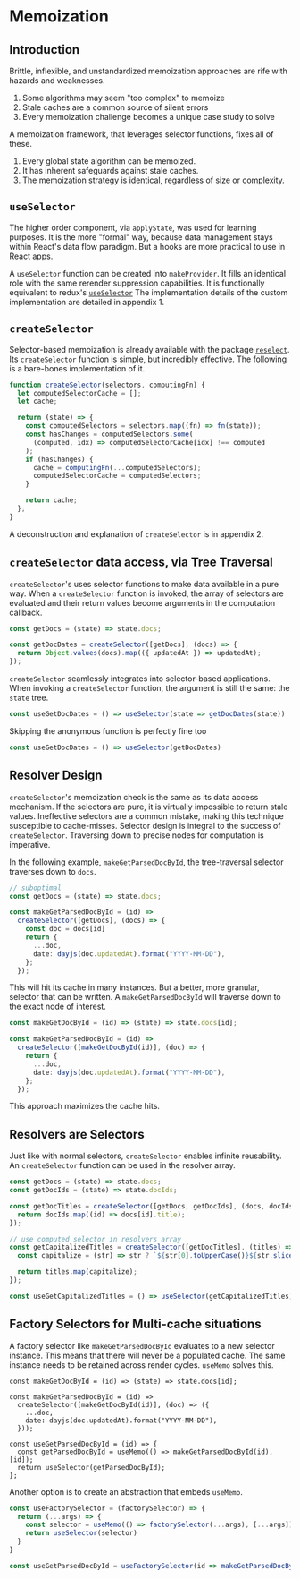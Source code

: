 # Memoization

## Introduction

Brittle, inflexible, and unstandardized memoization approaches are rife with hazards and weaknesses.

1. Some algorithms may seem "too complex" to memoize
2. Stale caches are a common source of silent errors
3. Every memoization challenge becomes a unique case study to solve

A memoization framework, that leverages selector functions, fixes all of these.

1. Every global state algorithm can be memoized.
2. It has inherent safeguards against stale caches.
3. The memoization strategy is identical, regardless of size or complexity.

## `useSelector`
The higher order component, via `applyState`, was used for learning purposes. It is the more "formal" way, because data management stays within React's data flow paradigm. But a hooks are more practical to use in React apps. 

A `useSelector` function can be created into `makeProvider`. It fills an identical role with the same rerender suppression capabilities. It is functionally equivalent to redux's [`useSelector`](https://react-redux.js.org/api/hooks#useselector) The implementation details of the custom implementation are detailed in appendix 1.

## `createSelector`

Selector-based memoization is already available with the package [`reselect`](https://www.npmjs.com/package/reselect). Its `createSelector` function is simple, but incredibly effective. The following is a bare-bones implementation of it.

```typescript
function createSelector(selectors, computingFn) {
  let computedSelectorCache = [];
  let cache;

  return (state) => {
    const computedSelectors = selectors.map((fn) => fn(state));
    const hasChanges = computedSelectors.some(
      (computed, idx) => computedSelectorCache[idx] !== computed
    );
    if (hasChanges) {
      cache = computingFn(...computedSelectors);
      computedSelectorCache = computedSelectors;
    }

    return cache;
  };
}
```

A deconstruction and explanation of `createSelector` is in appendix 2.

## `createSelector` data access, via Tree Traversal

`createSelector`'s uses selector functions to make data available in a pure way. When a `createSelector` function is invoked, the array of selectors are evaluated and their return values become arguments in the computation callback. 

```typescript
const getDocs = (state) => state.docs;

const getDocDates = createSelector([getDocs], (docs) => {
  return Object.values(docs).map(({ updatedAt }) => updatedAt);
});
```

`createSelector` seamlessly integrates into selector-based applications. When invoking a `createSelector` function, the argument is still the same: the `state` tree.

```typescript
const useGetDocDates = () => useSelector(state => getDocDates(state))
```

Skipping the anonymous function is perfectly fine too

```typescript
const useGetDocDates = () => useSelector(getDocDates)
```


## Resolver Design

`createSelector`'s memoization check is the same as its data access mechanism. If the selectors are pure, it is virtually impossible to return stale values. Ineffective selectors are a common mistake, making this technique susceptible to cache-misses. Selector design is integral to the success of `createSelector`. Traversing down to precise nodes for computation is imperative.

In the following example, `makeGetParsedDocById`, the tree-traversal selector traverses down to `docs`.

```typescript
// suboptimal
const getDocs = (state) => state.docs;

const makeGetParsedDocById = (id) =>
  createSelector([getDocs], (docs) => {
    const doc = docs[id]
    return {
      ...doc,
      date: dayjs(doc.updatedAt).format("YYYY-MM-DD"),
    };
  });
```

This will hit its cache in many instances. But a better, more granular, selector that can be written. A `makeGetParsedDocById` will traverse down to the exact node of interest.

```typescript
const makeGetDocById = (id) => (state) => state.docs[id];

const makeGetParsedDocById = (id) =>
  createSelector([makeGetDocById(id)], (doc) => {
    return {
      ...doc,
      date: dayjs(doc.updatedAt).format("YYYY-MM-DD"),
    };
  });
```

This approach maximizes the cache hits.

## Resolvers are Selectors

Just like with normal selectors, `createSelector` enables infinite reusability. An `createSelector` function can be used in the resolver array.

```typescript
const getDocs = (state) => state.docs;
const getDocIds = (state) => state.docIds;

const getDocTitles = createSelector([getDocs, getDocIds], (docs, docIds) => {
  return docIds.map((id) => docs[id].title);
});

// use computed selector in resolvers array
const getCapitalizedTitles = createSelector([getDocTitles], (titles) => {
  const capitalize = (str) => str ? `${str[0].toUpperCase()}${str.slice(1)}` : '';

  return titles.map(capitalize);
});

const useGetCapitalizedTitles = () => useSelector(getCapitalizedTitles);
```

## Factory Selectors for Multi-cache situations

A factory selector like `makeGetParsedDocById` evaluates to a new selector instance. This means that there will never be a populated cache. The same instance needs to be retained across render cycles. `useMemo` solves this.

```tsx
const makeGetDocById = (id) => (state) => state.docs[id];

const makeGetParsedDocById = (id) =>
  createSelector([makeGetDocById(id)], (doc) => ({
    ...doc,
    date: dayjs(doc.updatedAt).format("YYYY-MM-DD"),
  }));

const useGetParsedDocById = (id) => {
  const getParsedDocById = useMemo(() => makeGetParsedDocById(id), [id]);
  return useSelector(getParsedDocById);
};
```

Another option is to create an abstraction that embeds `useMemo`.

```typescript
const useFactorySelector = (factorySelector) => {
  return (...args) => {
    const selector = useMemo(() => factorySelector(...args), [...args])
    return useSelector(selector)
  }
}

const useGetParsedDocById = useFactorySelector(id => makeGetParsedDocById(id))
```
